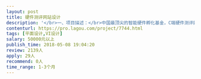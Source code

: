 ```yaml
---                
layout: post       
title: 硬件测评网站设计           
description: '</br>一、项目描述：</br>中国最顶尖的智能硬件孵化基金，C端硬件测评网站Web开发，吸引厂商，行业KOL和消费者一起玩硬件，测硬件，评硬件和硬件的抽奖与众筹。</br></br>二、主要功能点：</br>图, 文, 视频元素的博客类硬件测评网站，账户功能有登录注册，消息通知与推送，积分体系，博客管理；陆续加入抽奖和众筹等功能，电商订单管理等等</br>三、可参考产品：</br>http://www.72byte.com</br>http://www.jiguo.com/article/index.html</br>http://wan.xiaomi.cn</br>http://www.zealer.com</br></br>四、人员要求：</br>1. 2年及以上互联网网站产品设计经验优先；</br>2. 对工作充满激情和创意，有开放创意性思维，有较好的产品敏锐度；</br>4. 执行力强，能够及时完成产品设计和协调工作；</br>5. 具备主人翁意识，具有快速反应能力，良好的沟通能力和契约精神。</br>'     
contenturl: https://pro.lagou.com/project/7744.html      
tags: [平面设计,VI设计]            
salary: 50000元以上          
publish_time: 2018-05-08 19:04:20         
review: 2139人                   
apply: 29人                   
recommend: 0人                   
time_range: 1-3个月              
---                 
```

